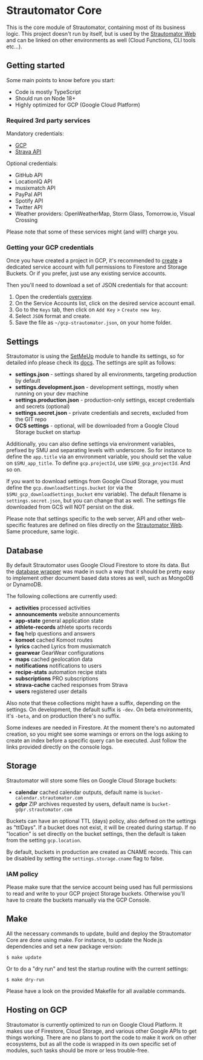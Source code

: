 # Strautomator Core

This is the core module of Strautomator, containing most of its business logic. This project doesn't run by itself, but is used by the [Strautomator Web](https://github.com/strautomator/web) and can be linked on other environments as well (Cloud Functions, CLI tools etc...).

## Getting started

Some main points to know before you start:

-   Code is mostly TypeScript
-   Should run on Node 18+
-   Highly optimized for GCP (Google Cloud Platform)

### Required 3rd party services

Mandatory credentials:

-   [GCP](https://console.cloud.google.com/apis/credentials)
-   [Strava API](https://www.strava.com/settings/api)

Optional credentials:

-   GitHub API
-   LocationIQ API
-   musixmatch API
-   PayPal API
-   Spotify API
-   Twitter API
-   Weather providers: OpenWeatherMap, Storm Glass, Tomorrow.io, Visual Crossing

Please note that some of these services might (and will!) charge you.

### Getting your GCP credentials

Once you have created a project in GCP, it's recommended to [create](https://console.cloud.google.com/iam-admin/serviceaccounts/create) a dedicated service account with full permissions to Firestore and Storage Buckets. Or if you prefer, just use any existing service accounts.

Then you'll need to download a set of JSON credentials for that account:

1. Open the credentials [overview](https://console.cloud.google.com/apis/credentials).
2. On the Service Accounts list, click on the desired service account email.
3. Go to the `Keys` tab, then click on `Add Key` > `Create new key`.
4. Select `JSON` format and create.
5. Save the file as `~/gcp-strautomator.json`, on your home folder.

## Settings

Strautomator is using the [SetMeUp](https://github.com/igoramadas/setmeup) module to handle its settings, so for detailed info please check its [docs](https://setmeup.devv.com). The settings are split as follows:

-   **settings.json** - settings shared by all environments, targeting production by default
-   **settings.development.json** - development settings, mostly when running on your dev machine
-   **settings.production.json** - production-only settings, except credentials and secrets (optional)
-   **settings.secret.json** - private credentials and secrets, excluded from the GIT repo
-   **GCS settings** - optional, will be downloaded from a Google Cloud Storage bucket on startup

Additionally, you can also define settings via environment variables, prefixed by SMU and separating levels with underscore. So for instance to define the `app.title` via an environment variable, you should set the value on `$SMU_app_title`. To define `gcp.projectId`, use `$SMU_gcp_projectId`. And so on.

If you want to download settings from Google Cloud Storage, you must define the `gcp.downloadSettings.bucket` (or via the `$SMU_gcp_downloadSettings_bucket` env variable). The default filename is `settings.secret.json`, but you can change that as well. The settings file downloaded from GCS will NOT persist on the disk.

Please note that settings specific to the web server, API and other web-specific features are defined on files directly on the [Strautomator Web](https://github.com/strautomator/web). Same procedure, same logic.

## Database

By default Strautomator uses Google Cloud Firestore to store its data. But the [database wrapper](https://github.com/strautomator/core/blob/master/src/database/index.ts) was made in such a way that it should be pretty easy to implement other document based data stores as well, such as MongoDB or DynamoDB.

The following collections are currently used:

-   **activities** processed activities
-   **announcements** website announcements
-   **app-state** general application state
-   **athlete-records** athlete sports records
-   **faq** help questions and answers
-   **komoot** cached Komoot routes
-   **lyrics** cached Lyrics from musixmatch
-   **gearwear** GearWear configurations
-   **maps** cached geolocation data
-   **notifications** notifications to users
-   **recipe-stats** automation recipe stats
-   **subscriptions** PRO subscriptions
-   **strava-cache** cached responses from Strava
-   **users** registered user details

Also note that these collections might have a suffix, depending on the settings. On development, the default suffix is `-dev`. On beta environments, it's `-beta`, and on production there's no suffix.

Some indexes are needed in Firestore. At the moment there's no automated creation, so you might see some warnings or errors on the logs asking to create an index before a specific query can be executed. Just follow the links provided directly on the console logs.

## Storage

Strautomator will store some files on Google Cloud Storage buckets:

-   **calendar** cached calendar outputs, default name is `bucket-calendar.strautomator.com`
-   **gdpr** ZIP archives requested by users, default name is `bucket-gdpr.strautomator.com`

Buckets can have an optional TTL (days) policy, also defined on the settings as "ttlDays". If a bucket does not exist, it will be created during startup. If no "location" is set directly on the bucket settings, then the default is taken from the setting `gcp.location`.

By default, buckets in production are created as CNAME records. This can be disabled by setting the `settings.storage.cname` flag to false.

### IAM policy

Please make sure that the service account being used has full permissions to read and write to your GCP project Storage buckets. Otherwise you'll have to create the buckets manually via the GCP Console.

## Make

All the necessary commands to update, build and deploy the Strautomator Core are done using make. For instance, to update the Node.js dependencies and set a new package version:

    $ make update

Or to do a "dry run" and test the startup routine with the current settings:

    $ make dry-run

Please have a look on the provided Makefile for all available commands.

## Hosting on GCP

Strautomator is currently optimized to run on Google Cloud Platform. It makes use of Firestore, Cloud Storage, and various other Google APIs to get things working. There are no plans to port the code to make it work on other ecosystems, but as all the code is wrapped in its own specific set of modules, such tasks should be more or less trouble-free.
